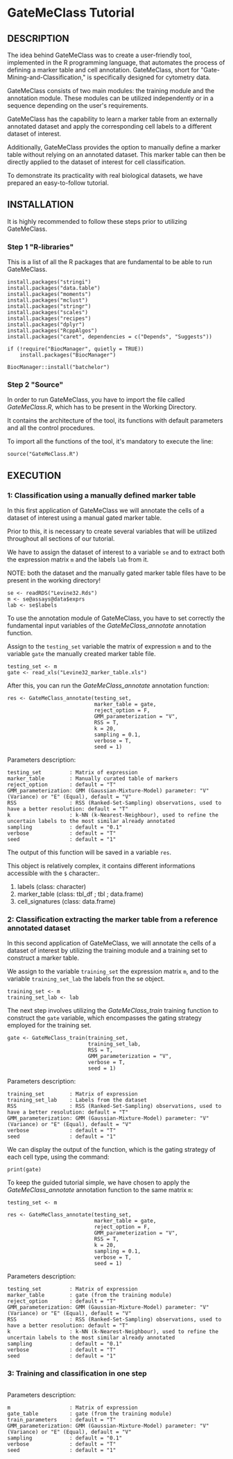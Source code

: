 # GateMeClass Tutorial

## DESCRIPTION

The idea behind GateMeClass was to create a user-friendly tool, implemented in the R programming language, that automates the process of defining a marker table and cell annotation. GateMeClass, short for "Gate-Mining-and-Classification," is specifically designed for cytometry data.

GateMeClass consists of two main modules: the training module and the annotation module. These modules can be utilized independently or in a sequence depending on the user's requirements.

GateMeClass has the capability to learn a marker table from an externally annotated dataset and apply the corresponding cell labels to a different dataset of interest.

Additionally, GateMeClass provides the option to manually define a marker table without relying on an annotated dataset. This marker table can then be directly applied to the dataset of interest for cell classification.

To demonstrate its practicality with real biological datasets, we have prepared an easy-to-follow tutorial.

## INSTALLATION

It is highly recommended to follow these steps prior to utilizing GateMeClass.

### Step 1 "R-libraries"

This is a list of all the R packages that are fundamental to be able to run GateMeClass.

```
install.packages("stringi")
install.packages("data.table")
install.packages("moments")
install.packages("mclust")
install.packages("stringr")
install.packages("scales")
install.packages("recipes")
install.packages("dplyr")
install.packages("RcppAlgos")
install.packages("caret", dependencies = c("Depends", "Suggests"))

if (!require("BiocManager", quietly = TRUE))
    install.packages("BiocManager")

BiocManager::install("batchelor")

```


### Step 2 "Source"

In order to run GateMeClass, you have to import the file called *GateMeClass.R*, which has to be present in the Working Directory.

It contains the architecture of the tool, its functions with default parameters and all the control procedures.

To import all the functions of the tool, it's mandatory to execute the line:

```
source("GateMeClass.R")

```

## EXECUTION

### 1: Classification using a manually defined marker table

In this first application of GateMeClass we will annotate the cells of a dataset of interest using a manual gated marker table.

Prior to this, it is necessary to create several variables that will be utilized throughout all sections of our tutorial.

We have to assign the dataset of interest to a variable `se` and to extract both the expression matrix `m` and the labels `lab` from it.

NOTE: both the dataset and the manually gated marker table files have to be present in the working directory!

```
se <- readRDS("Levine32.Rds")    
m <- se@assays@data$exprs    
lab <- se$labels
```
 
To use the annotation module of GateMeClass, you have to set correctly the fundamental input variables of the *GateMeClass_annotate* annotation function.

Assign to the `testing_set` variable the matrix of expression `m` and to the variable `gate` the manually created marker table file.

```
testing_set <- m
gate <- read_xls("Levine32_marker_table.xls")
```

After this, you can run the *GateMeClass_annotate* annotation function:


```
res <- GateMeClass_annotate(testing_set,
                            marker_table = gate,
                            reject_option = F,
                            GMM_parameterization = "V",
                            RSS = T,
                            k = 20,				
                            sampling = 0.1,
                            verbose = T,
                            seed = 1)
```


Parameters description:
```
testing_set         : Matrix of expression
marker_table        : Manually curated table of markers
reject_option       : default = "T"
GMM_parameterization: GMM (Gaussian-Mixture-Model) parameter: "V" (Variance) or "E" (Equal), default = "V"
RSS                 : RSS (Ranked-Set-Sampling) observations, used to have a better resolution: default = "T"
k                   : k-NN (k-Nearest-Neighbour), used to refine the uncertain labels to the most similar already annotated
sampling            : default = "0.1"
verbose             : default = "T"
seed                : default = "1"
```

The output of this function will be saved in a variable `res`. 

This object is relatively complex, it contains different informations accessible with the `$` character:.


1) labels           (class: character)
2) marker_table     (class: tbl_df ; tbl ; data.frame)
3) cell_signatures  (class: data.frame)


### 2: Classification extracting the marker table from a reference annotated dataset

In this second application of GateMeClass, we will annotate the cells of a dataset of interest by utilizing the training module and a training set to construct a marker table.

We assign to the variable `training_set` the expression matrix `m`, and to the variable `training_set_lab` the labels fron the se object.

```
training_set <- m
training_set_lab <- lab
```

The next step involves utilizing the *GateMeClass_train* training function to construct the `gate` variable, which encompasses the gating strategy employed for the training set.

```
gate <- GateMeClass_train(training_set,
                          training_set_lab,
                          RSS = T,
                          GMM_parameterization = "V",
                          verbose = T, 
                          seed = 1)
```
Parameters description:
```
training_set        : Matrix of expression
training_set_lab    : Labels from the dataset
RSS                 : RSS (Ranked-Set-Sampling) observations, used to have a better resolution: default = "T"
GMM_parameterization: GMM (Gaussian-Mixture-Model) parameter: "V" (Variance) or "E" (Equal), default = "V"
verbose             : default = "T"
seed                : default = "1"
```

We can display the output of the function, which is the gating strategy of each cell type, using the command:

```
print(gate)

```
To keep the guided tutorial simple, we have chosen to apply the *GateMeClass_annotate* annotation function to the same matrix `m`:

```
testing_set <- m

res <- GateMeClass_annotate(testing_set,
                            marker_table = gate,
                            reject_option = F,
                            GMM_parameterization = "V",
                            RSS = T,
                            k = 20,				
                            sampling = 0.1,
                            verbose = T,
                            seed = 1)
```

Parameters description:
```
testing_set         : Matrix of expression
marker_table        : gate (from the training module)
reject_option       : default = "T"
GMM_parameterization: GMM (Gaussian-Mixture-Model) parameter: "V" (Variance) or "E" (Equal), default = "V"
RSS                 : RSS (Ranked-Set-Sampling) observations, used to have a better resolution: default = "T"
k                   : k-NN (k-Nearest-Neighbour), used to refine the uncertain labels to the most similar already annotated
sampling            : default = "0.1"
verbose             : default = "T"
seed                : default = "1"
```


### 3: Training and classification in one step

```

```


Parameters description:
```
m                   : Matrix of expression
gate_table          : gate (from the training module)
train_parameters    : default = "T"
GMM_parameterization: GMM (Gaussian-Mixture-Model) parameter: "V" (Variance) or "E" (Equal), default = "V"
sampling            : default = "0.1"
verbose             : default = "T"
seed                : default = "1"
```



